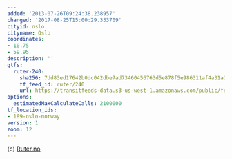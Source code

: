 ```yaml
---
added: '2013-07-26T09:24:38.238957'
changed: '2017-08-25T15:00:29.333709'
cityid: oslo
cityname: Oslo
coordinates:
- 10.75
- 59.95
description: ''
gtfs:
  ruter-240:
    sha256: 7dd83ed17642b0dc042dbe7ad73460456763d5e878f5e986311af4a31a3820da
    tf_feed_id: ruter/240
    url: https://transitfeeds-data.s3-us-west-1.amazonaws.com/public/feeds/ruter/240/20170617/gtfs.zip
options:
  estimatedMaxCalculateCalls: 2100000
tf_location_ids:
- 189-oslo-norway
version: 1
zoom: 12
---
```


(c) [Ruter.no](http://www.ruter.no/)
